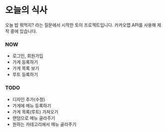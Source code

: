 # 오늘의 식사

오늘 밥 뭐먹지? 라는 질문에서 시작한 토이 프로젝트입니다.
카카오맵 API를 사용해 제작 중에 있습니다.

### NOW

- 로그인, 회원가입
- 가게 등록하기
- 가게 목록 보기
- 루트 등록하기

### TODO

- 디자인 추가(수정)
- 가게에 메뉴 등록하기
- 가게 목록(루트) 가져오기
- 랜덤으로 메뉴 골라주기
- 원하는 카테고리에서 메뉴 골라주기
